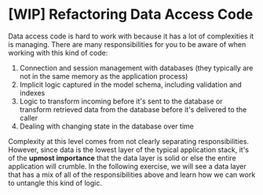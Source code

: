 # [WIP] Refactoring Data Access Code

Data access code is hard to work with because it has a lot of complexities it is managing. There are many responsibilities for you to be aware of when working with this kind of code:

1. Connection and session management with databases (they typically are not in the same memory as the application process)
2. Implicit logic captured in the model schema, including validation and indexes
3. Logic to transform incoming before it's sent to the database or transform retrieved data from the database before it's delivered to the caller
4. Dealing with changing state in the database over time

Complexity at this level comes from not clearly separating responsibilities. However, since data is the lowest layer of the typical application stack, it's of the **upmost importance** that the data layer is solid or else the entire application will crumble. In the following exercise, we will see a data layer that has a mix of all of the responsibilities above and learn how we can work to untangle this kind of logic.
